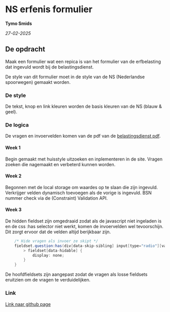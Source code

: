 # NS erfenis formulier

**Tymo Smids**

*27-02-2025*

## De opdracht

Maak een formulier wat een repica is van het formulier van de erfbelasting dat ingevuld wordt bij de belastingsdienst.

De style van dit formulier moet in de style van de NS (Nederlandse spoorwegen) gemaakt worden.

### De style

De tekst, knop en link kleuren worden de basis kleuren van de NS (blauw & geel).

### De logica

De vragen en invoervelden komen van de pdf van de [belastingsdienst pdf](https://download.belastingdienst.nl/belastingdienst/docs/aangifte_erfbel_2024_suc0602z41fol.pdf).

#### Week 1

Begin gemaakt met huisstyle uitzoeken en inplementeren in de site.
Vragen zoeken die nagemaakt en verbeterd kunnen worden.

#### Week 2

Begonnen met de local storage om waardes op te slaan die zijn ingevuld.
Verkrijger velden dynamisch toevoegen als de vorige is ingevuld.
BSN nummer check via de (Constraint) Validation API.

#### Week 3

De hidden fieldset zijn omgedraaid zodat als de javascript niet ingeladen is en de css :has selector niet werkt, komen de invoervelden wel tevoorschijn. Dit zorgt ervoor dat de velden altijd berijkbaar zijn.

```cs
    /* Hide vragen als invoer ze skipt */
    fieldset.question:has(div[data-skip-sibling] input[type="radio"][value="no"]:checked) {
        > fieldset[data-hidable] {
            display: none;
        }
    }
```

De hoofdfieldsets zijn aangepast zodat de vragen als losse fieldsets eruitzien om de vragen te verduidelijken.

### Link

[Link naar github page](https://tymonl.github.io/erf_formulier/index.html)